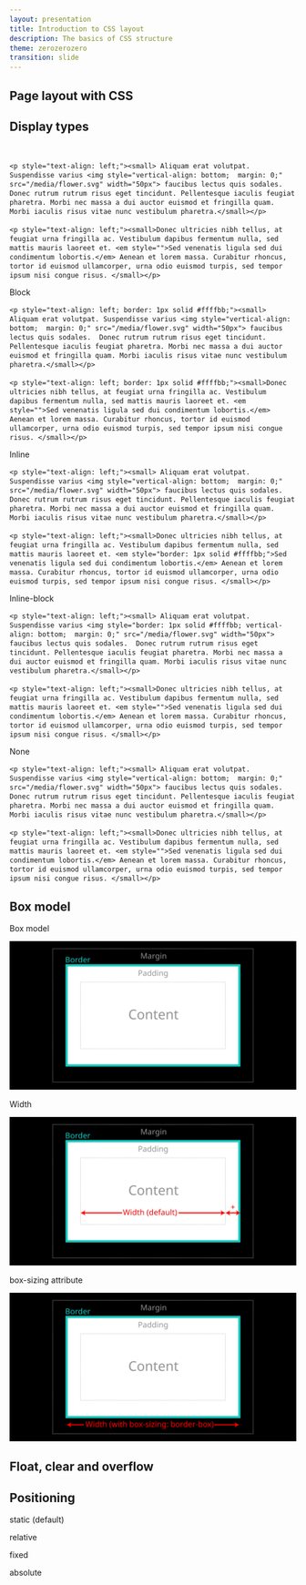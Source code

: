 ```yaml
---
layout: presentation
title: Introduction to CSS layout
description: The basics of CSS structure
theme: zerozerozero
transition: slide
---
```


<section>
  <h2>Page layout with CSS</h2>
</section>



<section>

  <section>
    <h2>Display types</h2>
  </section>
 
  <section data-transition="fade-in">
    <p><span style="visibility: hidden">Block</span></p>   
   
    <p style="text-align: left;"><small> Aliquam erat volutpat. Suspendisse varius <img style="vertical-align: bottom;  margin: 0;" src="/media/flower.svg" width="50px"> faucibus lectus quis sodales.  Donec rutrum rutrum risus eget tincidunt. Pellentesque iaculis feugiat pharetra. Morbi nec massa a dui auctor euismod et fringilla quam. Morbi iaculis risus vitae nunc vestibulum pharetra.</small></p>
    
    <p style="text-align: left;"><small>Donec ultricies nibh tellus, at feugiat urna fringilla ac. Vestibulum dapibus fermentum nulla, sed mattis mauris laoreet et. <em style="">Sed venenatis ligula sed dui condimentum lobortis.</em> Aenean et lorem massa. Curabitur rhoncus, tortor id euismod ullamcorper, urna odio euismod turpis, sed tempor ipsum nisi congue risus. </small></p>
  </section>
  
   <section data-transition="fade-in">
    <p>Block</p>   
   
    <p style="text-align: left; border: 1px solid #ffffbb;"><small> Aliquam erat volutpat. Suspendisse varius <img style="vertical-align: bottom;  margin: 0;" src="/media/flower.svg" width="50px"> faucibus lectus quis sodales.  Donec rutrum rutrum risus eget tincidunt. Pellentesque iaculis feugiat pharetra. Morbi nec massa a dui auctor euismod et fringilla quam. Morbi iaculis risus vitae nunc vestibulum pharetra.</small></p>
    
    <p style="text-align: left; border: 1px solid #ffffbb;"><small>Donec ultricies nibh tellus, at feugiat urna fringilla ac. Vestibulum dapibus fermentum nulla, sed mattis mauris laoreet et. <em style="">Sed venenatis ligula sed dui condimentum lobortis.</em> Aenean et lorem massa. Curabitur rhoncus, tortor id euismod ullamcorper, urna odio euismod turpis, sed tempor ipsum nisi congue risus. </small></p>
  </section>
  
  <section data-transition="fade-in">
    <p>Inline</p>   
   
    <p style="text-align: left;"><small> Aliquam erat volutpat. Suspendisse varius <img style="vertical-align: bottom;  margin: 0;" src="/media/flower.svg" width="50px"> faucibus lectus quis sodales.  Donec rutrum rutrum risus eget tincidunt. Pellentesque iaculis feugiat pharetra. Morbi nec massa a dui auctor euismod et fringilla quam. Morbi iaculis risus vitae nunc vestibulum pharetra.</small></p>
    
    <p style="text-align: left;"><small>Donec ultricies nibh tellus, at feugiat urna fringilla ac. Vestibulum dapibus fermentum nulla, sed mattis mauris laoreet et. <em style="border: 1px solid #ffffbb;">Sed venenatis ligula sed dui condimentum lobortis.</em> Aenean et lorem massa. Curabitur rhoncus, tortor id euismod ullamcorper, urna odio euismod turpis, sed tempor ipsum nisi congue risus. </small></p>
  </section>
  
  <section data-transition="fade-in">
    <p>Inline-block</p>   
   
    <p style="text-align: left;"><small> Aliquam erat volutpat. Suspendisse varius <img style="border: 1px solid #ffffbb; vertical-align: bottom;  margin: 0;" src="/media/flower.svg" width="50px"> faucibus lectus quis sodales.  Donec rutrum rutrum risus eget tincidunt. Pellentesque iaculis feugiat pharetra. Morbi nec massa a dui auctor euismod et fringilla quam. Morbi iaculis risus vitae nunc vestibulum pharetra.</small></p>
    
    <p style="text-align: left;"><small>Donec ultricies nibh tellus, at feugiat urna fringilla ac. Vestibulum dapibus fermentum nulla, sed mattis mauris laoreet et. <em style="">Sed venenatis ligula sed dui condimentum lobortis.</em> Aenean et lorem massa. Curabitur rhoncus, tortor id euismod ullamcorper, urna odio euismod turpis, sed tempor ipsum nisi congue risus. </small></p>
  </section>
   
   
  <section data-transition="fade-in">
    <p>None</p>   
   
    <p style="text-align: left;"><small> Aliquam erat volutpat. Suspendisse varius <img style="vertical-align: bottom;  margin: 0;" src="/media/flower.svg" width="50px"> faucibus lectus quis sodales.  Donec rutrum rutrum risus eget tincidunt. Pellentesque iaculis feugiat pharetra. Morbi nec massa a dui auctor euismod et fringilla quam. Morbi iaculis risus vitae nunc vestibulum pharetra.</small></p>
    
    <p style="text-align: left;"><small>Donec ultricies nibh tellus, at feugiat urna fringilla ac. Vestibulum dapibus fermentum nulla, sed mattis mauris laoreet et. <em style="">Sed venenatis ligula sed dui condimentum lobortis.</em> Aenean et lorem massa. Curabitur rhoncus, tortor id euismod ullamcorper, urna odio euismod turpis, sed tempor ipsum nisi congue risus. </small></p>
  </section> 
</section>

<section>
  <section data-transition="fade-in">
    <h2>Box model</h2>
  </section> 
 
  <section data-transition="fade-in">
    <p>Box model</p>
    <img class="plain" src="/media/20160223_boxModel.svg">
  </section>
  
  <section data-transition="fade-in">
    <p>Width</p>
    <img class="plain" src="/media/20160223_boxModel_width.svg">
  </section>
  
  <section data-transition="fade-in">
    <p>box-sizing attribute</p>
    <img class="plain" src="/media/20160223_boxModel_boxsizing.svg">
  </section>
</section>

<section>
  <h2>Float, clear and overflow</h2>
</section>

<section>
 
  <section>
    <h2>Positioning</h2>
  </section>
  
  <section>
  <p>static (default)</p>
  </section>
  
  <section>
  <p>relative</p>
  </section>
  
  <section>
  <p>fixed</p>
  </section>
  
  <section>
  <p>absolute</p>
  </section>
  
</section>